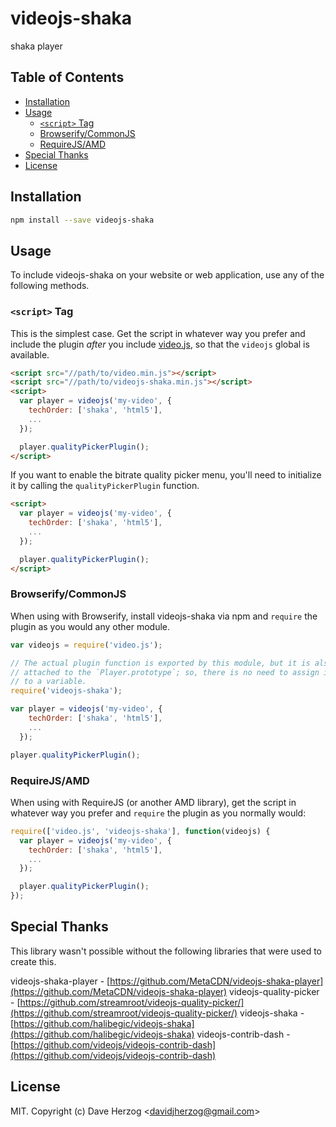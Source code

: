 # videojs-shaka

shaka player

## Table of Contents

<!-- START doctoc generated TOC please keep comment here to allow auto update -->
<!-- DON'T EDIT THIS SECTION, INSTEAD RE-RUN doctoc TO UPDATE -->


- [Installation](#installation)
- [Usage](#usage)
  - [`<script>` Tag](#script-tag)
  - [Browserify/CommonJS](#browserifycommonjs)
  - [RequireJS/AMD](#requirejsamd)
- [Special Thanks](#special-thanks)
- [License](#license)

<!-- END doctoc generated TOC please keep comment here to allow auto update -->
## Installation

```sh
npm install --save videojs-shaka
```

## Usage

To include videojs-shaka on your website or web application, use any of the following methods.

### `<script>` Tag

This is the simplest case. Get the script in whatever way you prefer and include the plugin _after_ you include [video.js][videojs], so that the `videojs` global is available.

```html
<script src="//path/to/video.min.js"></script>
<script src="//path/to/videojs-shaka.min.js"></script>
<script>
  var player = videojs('my-video', {
    techOrder: ['shaka', 'html5'],
    ...
  });

  player.qualityPickerPlugin();
</script>
```

If you want to enable the bitrate quality picker menu, you'll need to initialize it by calling the `qualityPickerPlugin` function.

```html
<script>
  var player = videojs('my-video', {
    techOrder: ['shaka', 'html5'],
    ...
  });

  player.qualityPickerPlugin();
</script>
```


### Browserify/CommonJS

When using with Browserify, install videojs-shaka via npm and `require` the plugin as you would any other module.

```js
var videojs = require('video.js');

// The actual plugin function is exported by this module, but it is also
// attached to the `Player.prototype`; so, there is no need to assign it
// to a variable.
require('videojs-shaka');

var player = videojs('my-video', {
    techOrder: ['shaka', 'html5'],
    ...
  });

player.qualityPickerPlugin();
```

### RequireJS/AMD

When using with RequireJS (or another AMD library), get the script in whatever way you prefer and `require` the plugin as you normally would:

```js
require(['video.js', 'videojs-shaka'], function(videojs) {
  var player = videojs('my-video', {
    techOrder: ['shaka', 'html5'],
    ...
  });

  player.qualityPickerPlugin();
});
```

## Special Thanks

This library wasn't possible without the following libraries that were used to create this.

videojs-shaka-player - [https://github.com/MetaCDN/videojs-shaka-player](https://github.com/MetaCDN/videojs-shaka-player) 
videojs-quality-picker - [https://github.com/streamroot/videojs-quality-picker/](https://github.com/streamroot/videojs-quality-picker/) 
videojs-shaka - [https://github.com/halibegic/videojs-shaka](https://github.com/halibegic/videojs-shaka) 
videojs-contrib-dash - [https://github.com/videojs/videojs-contrib-dash](https://github.com/videojs/videojs-contrib-dash) 

## License

MIT. Copyright (c) Dave Herzog &lt;davidjherzog@gmail.com&gt;


[videojs]: http://videojs.com/
